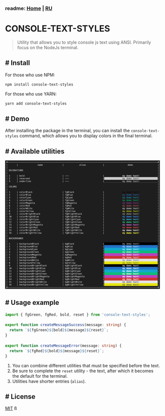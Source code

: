 ### readme: [Home](./../README.md) | [RU](./README-RU.md)

# CONSOLE-TEXT-STYLES

> Utility that allows you to style console js text using ANSI. Primarily focus on the NodeJs terminal.

## # Install

For those who use NPM:

```sh
npm install console-text-styles
```

For those who use YARN:

```sh
yarn add console-text-styles
```

## # Demo

After installing the package in the terminal, you can install the `console-text-styles` command, which allows you to display colors in the final terminal.

## # Available utilities

![utilites](./utilites.png)

## # Usage example

```ts
import { fgGreen, fgRed, bold, reset } from 'console-text-styles';

export function createMessageSuccess(message: string) {
  return `${fgGreen}${bold}${message}${reset}`;
}

export function createMessageError(message: string) {
  return `${fgRed}${bold}${message}${reset}`;
}
```

1. You can combine different utilities that must be specified before the text.
2. Be sure to complete the `reset` utility - the text, after which it becomes the default for the terminal.
3. Utilities have shorter entries (`alias`).

## # License

[MIT](./../LICENSE)
ß
